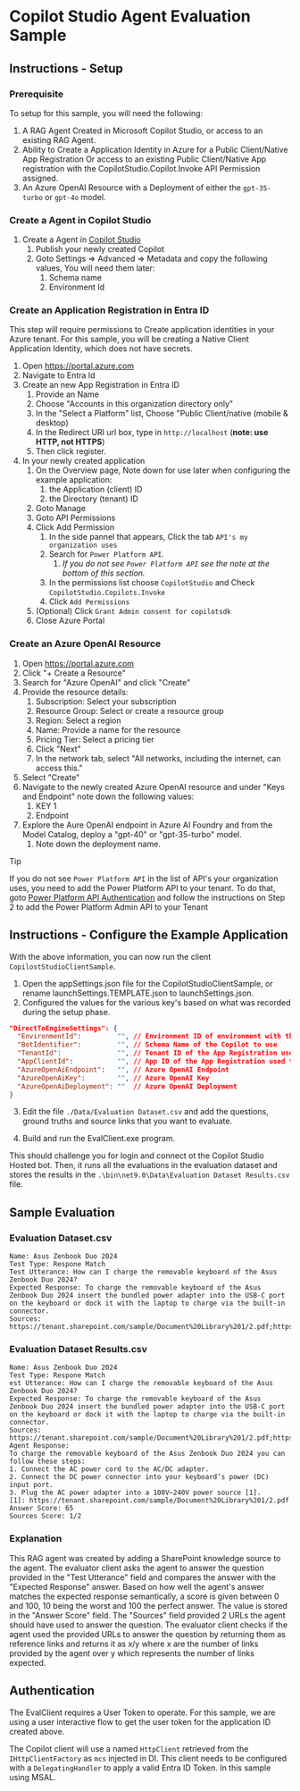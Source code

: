 # Copilot Studio Agent Evaluation Sample

## Instructions - Setup

### Prerequisite

To setup for this sample, you will need the following:

1. A RAG Agent Created in Microsoft Copilot Studio, or access to an existing RAG Agent.
1. Ability to Create a Application Identity in Azure for a Public Client/Native App Registration Or access to an existing Public Client/Native App registration with the CopilotStudio.Copilot.Invoke API Permission assigned.
1. An Azure OpenAI Resource with a Deployment of either the `gpt-35-turbo` or `gpt-4o` model.

### Create a Agent in Copilot Studio

1. Create a Agent in [Copilot Studio](https://copilotstudio.microsoft.com)
    1. Publish your newly created Copilot
    1. Goto Settings => Advanced => Metadata and copy the following values, You will need them later:
        1. Schema name
        1. Environment Id

### Create an Application Registration in Entra ID

This step will require permissions to Create application identities in your Azure tenant. For this sample, you will be creating a Native Client Application Identity, which does not have secrets.

1. Open https://portal.azure.com
1. Navigate to Entra Id
1. Create an new App Registration in Entra ID
    1. Provide an Name
    1. Choose "Accounts in this organization directory only"
    1. In the "Select a Platform" list, Choose "Public Client/native (mobile & desktop)
    1. In the Redirect URI url box, type in `http://localhost` (**note: use HTTP, not HTTPS**)
    1. Then click register.
1. In your newly created application
    1. On the Overview page, Note down for use later when configuring the example application:
        1. the Application (client) ID
        1. the Directory (tenant) ID
    1. Goto Manage
    1. Goto API Permissions
    1. Click Add Permission
        1. In the side pannel that appears, Click the tab `API's my organization uses`
        1. Search for `Power Platform API`.
            1. *If you do not see `Power Platform API` see the note at the bottom of this section.*
        1. In the permissions list choose `CopilotStudio` and Check `CopilotStudio.Copilots.Invoke`
        1. Click `Add Permissions`
    1. (Optional) Click `Grant Admin consent for copilotsdk`
    1. Close Azure Portal

### Create an Azure OpenAI Resource

1. Open https://portal.azure.com
1. Click "+ Create a Resource"
1. Search for "Azure OpenAI" and click "Create"
1. Provide the resource details:
   1. Subscription: Select your subscription
   1. Resource Group: Select or create a resource group
   1. Region: Select a region
   1. Name: Provide a name for the resource
   1. Pricing Tier: Select a pricing tier
   1. Click "Next"
   1. In the network tab, select "All networks, including the internet, can access this."
1. Select "Create"
1. Navigate to the newly created Azure OpenAI resource and under "Keys and Endpoint" note down the following values:
   1. KEY 1
   1. Endpoint
1. Explore the Aure OpenAI endpoint in Azure AI Foundry and from the Model Catalog, deploy a "gpt-40" or "gpt-35-turbo" model.
   1. Note down the deployment name.

> [!TIP]
> If you do not see `Power Platform API` in the list of API's your organization uses, you need to add the Power Platform API to your tenant. To do that, goto [Power Platform API Authentication](https://learn.microsoft.com/power-platform/admin/programmability-authentication-v2#step-2-configure-api-permissions) and follow the instructions on Step 2 to add the Power Platform Admin API to your Tenant

## Instructions - Configure the Example Application

With the above information, you can now run the client `CopilostStudioClientSample`.

1. Open the appSettings.json file for the CopilotStudioClientSample, or rename launchSettings.TEMPLATE.json to launchSettings.json.
1. Configured the values for the various key's based on what was recorded during the setup phase.

```json
"DirectToEngineSettings": {
  "EnvironmentId":         "", // Environment ID of environment with the CopilotStudio App.
  "BotIdentifier":         "", // Schema Name of the Copilot to use
  "TenantId":              "", // Tenant ID of the App Registration used to login,  this should be in the same tenant as the Copilot.
  "AppClientId":           "", // App ID of the App Registration used to login,  this should be in the same tenant as the Copilot.
  "AzureOpenAiEndpoint":   "", // Azure OpenAI Endpoint
  "AzureOpenAiKey":        "", // Azure OpenAI Key
  "AzureOpenAiDeployment": ""  // Azure OpenAI Deployment
}
```

3. Edit the file `./Data/Evaluation Dataset.csv` and add the questions, ground truths and source links that you want to evaluate.

4. Build and run the EvalClient.exe program.

This should challenge you for login and connect ot the Copilot Studio Hosted bot. Then, it runs all the evaluations in the evaluation dataset and stores the results in the `.\bin\net9.0\Data\Evaluation Dataset Results.csv` file.

## Sample Evaluation

### Evaluation Dataset.csv

```plain
Name: Asus Zenbook Duo 2024
Test Type: Respone Match
Test Utterance: How can I charge the removable keyboard of the Asus Zenbook Duo 2024?
Expected Response: To charge the removable keyboard of the Asus Zenbook Duo 2024 insert the bundled power adapter into the USB-C port on the keyboard or dock it with the laptop to charge via the built-in connector.
Sources: https://tenant.sharepoint.com/sample/Document%20Library%201/2.pdf;https://tenant.sharepoint.com/sample/Document%20Library%201/3.pdf
```

### Evaluation Dataset Results.csv

```plain
Name: Asus Zenbook Duo 2024
Test Type: Respone Match
est Utterance: How can I charge the removable keyboard of the Asus Zenbook Duo 2024?
Expected Response: To charge the removable keyboard of the Asus Zenbook Duo 2024 insert the bundled power adapter into the USB-C port on the keyboard or dock it with the laptop to charge via the built-in connector.
Sources: https://tenant.sharepoint.com/sample/Document%20Library%201/2.pdf;https://tenant.sharepoint.com/sample/Document%20Library%201/3.pdf
Agent Response: 
To charge the removable keyboard of the Asus Zenbook Duo 2024 you can follow these steps:
1. Connect the AC power cord to the AC/DC adapter.
2. Connect the DC power connector into your keyboard’s power (DC) input port.
3. Plug the AC power adapter into a 100V~240V power source [1].
[1]: https://tenant.sharepoint.com/sample/Document%20Library%201/2.pdf
Answer Score: 65
Sources Score: 1/2
```

### Explanation

This RAG agent was created by adding a SharePoint knowledge source to the agent. The evaluator client asks the agent to answer the question provided in the "Test Utterance" 
field and compares the answer with the "Expected Response" answer. Based on how well the agent's answer matches the expected response semantically, a score is given 
between 0 and 100, 10 being the worst and 100 the perfect answer. The value is stored in the "Answer Score" field. The "Sources" field provided 2 URLs the agent should have used to answer the question. 
The evaluator client checks if the agent used the provided URLs to answer the question by returning them as reference links and returns it as x/y where x are the number of links provided by the agent 
over y which represents the number of links expected.

## Authentication

The EvalClient requires a User Token to operate. For this sample, we are using a user interactive flow to get the user token for the application ID created above.

The Copilot client will use a named `HttpClient` retrieved from the `IHttpClientFactory` as `mcs` injected in DI. This client needs to be configured with a `DelegatingHandler` to apply a valid Entra ID Token. In this sample using MSAL.
